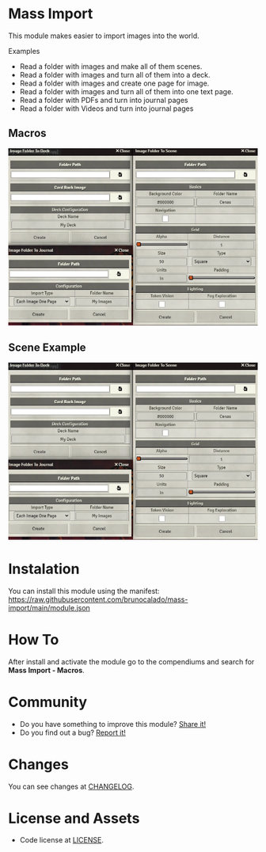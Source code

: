 # Mass Import
This module makes easier to import images into the world.

Examples
- Read a folder with images and make all of them scenes.
- Read a folder with images and turn all of them into a deck.
- Read a folder with images and create one page for image.
- Read a folder with images and turn all of them into one text page.
- Read a folder with PDFs and turn into journal pages
- Read a folder with Videos and turn into journal pages

## Macros    
<p align="center">
  <img width="700" src="docs/docs-macros.webp">
</p>


## Scene Example
<p align="center">
  <img width="700" src="docs/docs-macros.webp">
</p>

# Instalation
You can install this module using the manifest: https://raw.githubusercontent.com/brunocalado/mass-import/main/module.json

# How To
After install and activate the module go to the compendiums and search for **Mass Import - Macros**.

# Community
- Do you have something to improve this module? [Share it!](https://github.com/brunocalado/mass-import/issues)
- Do you find out a bug? [Report it!](https://github.com/brunocalado/mass-import/issues)

# Changes
You can see changes at [CHANGELOG](CHANGELOG.md).

# License and Assets
- Code license at [LICENSE](LICENSE).